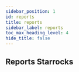 ```yaml
---
sidebar_position: 1
id: reports
title: reports
sidebar_label: reports
toc_max_heading_level: 4
hide_title: false
---
```


## **Reports Starrocks**